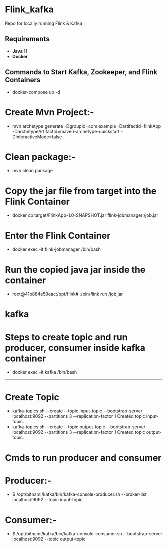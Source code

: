 # Flink_kafka
Repo for locally running Flink & Kafka

## Requirements
- **Java 11**  
- **Docker**

## Commands to Start Kafka, Zookeeper, and Flink Containers
- docker-compose up -d

# Create Mvn Project:-
- mvn archetype:generate -DgroupId=com.example -DartifactId=flinkApp -DarchetypeArtifactId=maven-archetype-quickstart -DinteractiveMode=false

# Clean package:-
- mvn clean package

# Copy the jar file from target into the Flink Container
- docker cp target/FlinkApp-1.0-SNAPSHOT.jar flink-jobmanager:/job.jar

# Enter the Flink Container
- docker exec -it flink-jobmanager /bin/bash

# Run the copied java jar inside the container
- root@41b884e59eac:/opt/flink# ./bin/flink run /job.jar

# kafka
# Steps to create topic and run producer, consumer inside kafka container
- docker exec -it kafka /bin/bash
---------------------
# Create Topic
- kafka-topics.sh --create --topic input-topic --bootstrap-server localhost:9092 --partitions 3 --replication-factor 1
Created topic input-topic.
- kafka-topics.sh --create --topic output-topic --bootstrap-server localhost:9092 --partitions 3 --replication-factor 1
Created topic output-topic.

# Cmds to run producer and consumer
# Producer:-
- $ /opt/bitnami/kafka/bin/kafka-console-producer.sh --broker-list localhost:9092 --topic input-topic
# Consumer:-
- $ /opt/bitnami/kafka/bin/kafka-console-consumer.sh --bootstrap-server localhost:9092 --topic output-topic


